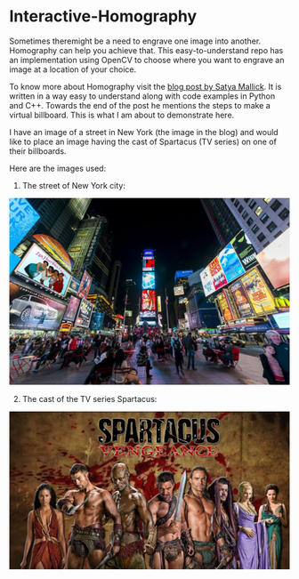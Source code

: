 # Interactive-Homography
Sometimes theremight be a need to engrave one image into another. Homography can help you achieve that. This easy-to-understand repo has an implementation using OpenCV to choose where you want to engrave an image at a location of your choice.

To know more about Homography visit the [blog post by Satya Mallick](https://www.learnopencv.com/homography-examples-using-opencv-python-c/). It is written in a way easy to understand along with code examples in Python and C++. Towards the end of the post he mentions the steps to make a virtual billboard. This is what I am about to demonstrate here. 

I have an image of a street in New York (the image in the blog) and would like to place an image having the cast of Spartacus (TV series) on one of their billboards.

Here are the images used:

1. The street of New York city:

![alt text](https://github.com/JeruLuke/Interactive-Homography/blob/master/billboard.jpg)

2. The cast of the TV series Spartacus:

![alt text](https://github.com/JeruLuke/Interactive-Homography/blob/master/Spartacus.jpg)
